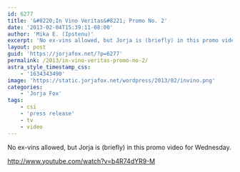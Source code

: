 ```yaml
---
id: 6277
title: '&#8220;In Vino Veritas&#8221; Promo No. 2'
date: '2013-02-04T15:39:11-08:00'
author: 'Mika E. (Ipstenu)'
excerpt: 'No ex-vins allowed, but Jorja is (briefly) in this promo video for Wednesday.'
layout: post
guid: 'https://jorjafox.net/?p=6277'
permalink: /2013/in-vino-veritas-promo-no-2/
astra_style_timestamp_css:
    - '1634343490'
image: 'https://static.jorjafox.net/wordpress/2013/02/invino.png'
categories:
    - 'Jorja Fox'
tags:
    - csi
    - 'press release'
    - tv
    - video
---
```


No ex-vins allowed, but Jorja is (briefly) in this promo video for Wednesday.

http://www.youtube.com/watch?v=b4R74dYR9-M